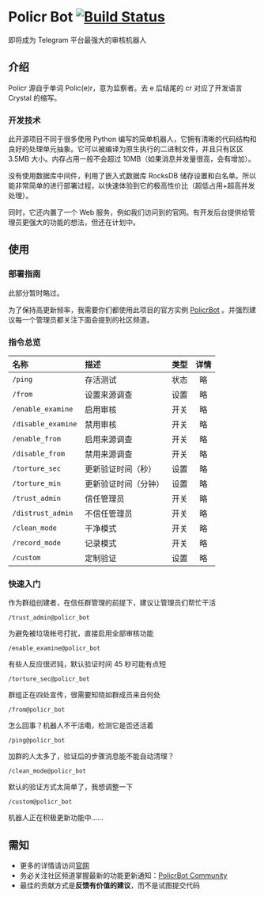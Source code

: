 # Policr Bot [![Build Status](https://github-ci.bluerain.io/api/badges/Hentioe/policr/status.svg)](https://github-ci.bluerain.io/Hentioe/policr)

即将成为 Telegram 平台最强大的审核机器人

## 介绍

Policr 源自于单词 Polic(e)r，意为监察者。去 e 后结尾的 cr 对应了开发语言 Crystal 的缩写。

### 开发技术

此开源项目不同于很多使用 Python 编写的简单机器人，它拥有清晰的代码结构和良好的处理单元抽象。它可以被编译为原生执行的二进制文件，并且只有区区 3.5MB 大小。内存占用一般不会超过 10MB（如果消息并发量很高，会有增加）。

没有使用数据库中间件，利用了嵌入式数据库 RocksDB 储存设置和白名单。所以能非常简单的进行部署过程，以快速体验到它的极高性价比（超低占用+超高并发处理）。

同时，它还内置了一个 Web 服务，例如我们访问到的官网。有开发后台提供给管理员更强大的功能的想法，但还在计划中。

## 使用

### 部署指南

此部分暂时略过。

为了保持高更新频率，我需要你们都使用此项目的官方实例 [PolicrBot](https://t.me/policr_bot) 。并强烈建议每一个管理员都关注下面会提到的社区频道。

### 指令总览

| 名称               | 描述                 | 类型 | 详情 |
| :----------------- | :------------------- | :--: | :--: |
| `/ping`            | 存活测试             | 状态 |  略  |
| `/from`            | 设置来源调查         | 设置 |  略  |
| `/enable_examine`  | 启用审核             | 开关 |  略  |
| `/disable_examine` | 禁用审核             | 开关 |  略  |
| `/enable_from`     | 启用来源调查         | 开关 |  略  |
| `/disable_from`    | 禁用来源调查         | 开关 |  略  |
| `/torture_sec`     | 更新验证时间（秒）   | 设置 |  略  |
| `/torture_min`     | 更新验证时间（分钟） | 设置 |  略  |
| `/trust_admin`     | 信任管理员           | 开关 |  略  |
| `/distrust_admin`  | 不信任管理员         | 开关 |  略  |
| `/clean_mode`      | 干净模式             | 开关 |  略  |
| `/record_mode`     | 记录模式             | 开关 |  略  |
| `/custom`          | 定制验证             | 设置 |  略  |

### 快速入门

作为群组创建者，在信任群管理的前提下，建议让管理员们帮忙干活

```
/trust_admin@policr_bot
```

为避免被垃圾帐号打扰，直接启用全部审核功能

```
/enable_examine@policr_bot
```

有些人反应很迟钝，默认验证时间 45 秒可能有点短

```
/torture_sec@policr_bot
```

群组正在四处宣传，很需要知晓如群成员来自何处

```
/from@policr_bot
```

怎么回事？机器人不干活嘞，检测它是否还活着

```
/ping@policr_bot
```

加群的人太多了，验证后的步骤消息能不能自动清理？

```
/clean_mode@policr_bot
```

默认的验证方式太简单了，我想调整一下

```
/custom@policr_bot
```

机器人正在积极更新功能中……

## 需知

- 更多的详情请访问[官网](https://policr.bluerain.io)
- 务必关注社区频道掌握最新的功能更新通知：[PolicrBot Community](https://t.me/policr_community)
- 最佳的贡献方式是**反馈有价值的建议**，而不是试图提交代码
